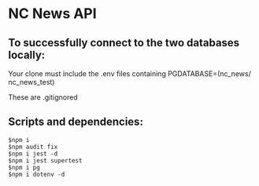 # NC News API

## To successfully connect to the two databases locally:




Your clone must include the .env files containing PGDATABASE=(nc_news/ nc_news_test)

These are .gitignored

## Scripts and dependencies:

```
$npm i
$npm audit fix
$npm i jest -d
$npm i jest supertest
$npm i pg
$npm i dotenv -d
```

